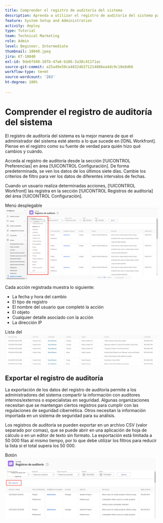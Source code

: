 ```yaml
---
title: Comprender el registro de auditoría del sistema
description: Aprenda a utilizar el registro de auditoría del sistema para revisar cuándo se realizaron cambios y cuándo a los elementos.
feature: System Setup and Administration
activity: deploy
type: Tutorial
team: Technical Marketing
role: Admin
level: Beginner, Intermediate
thumbnail: 10040.jpeg
jira: KT-10040
exl-id: 9de6fd40-10fb-47a6-b186-3a38c411f1ac
source-git-commit: a25a49e59ca483246271214886ea4dc9c10e8d66
workflow-type: tm+mt
source-wordcount: '263'
ht-degree: 100%

---
```


# Comprender el registro de auditoría del sistema

El registro de auditoría del sistema es la mejor manera de que el administrador del sistema esté atento a lo que sucede en [!DNL Workfront]. Piense en el registro como su fuente de verdad para quién hizo qué cambios y cuándo.

Acceda al registro de auditoría desde la sección [!UICONTROL Preferencias] en área [!UICONTROL Configuración]. De forma predeterminada, se ven los datos de los últimos siete días. Cambie los criterios de filtro para ver los datos de diferentes intervalos de fechas.

Cuando un usuario realiza determinadas acciones, [!UICONTROL Workfront] las registra en la sección [!UICONTROL Registros de auditoría] del área [!UICONTROL Configuración].

Menú desplegable ![[!UICONTROL Tipo de registro] en la página [!UICONTROL Registros de auditoría] en [!UICONTROL Configuración]](assets/admin-fund-audit-log-1.png)

Cada acción registrada muestra lo siguiente:

* La fecha y hora del cambio
* El tipo de registro
* El nombre del usuario que completó la acción
* El objeto
* Cualquier detalle asociado con la acción
* La dirección IP

Lista del ![[!UICONTROL Registro de auditoría]](assets/admin-fund-audit-log-2.JPG)

## Exportar el registro de auditoría

La exportación de los datos del registro de auditoría permite a los administradores del sistema compartir la información con auditores internos/externos o especialistas en seguridad. Algunas organizaciones necesitan que se mantengan ciertos registros para cumplir con las regulaciones de seguridad cibernética. Otros necesitan la información importada en un sistema de seguridad para su análisis.

Los registros de auditoría se pueden exportar en un archivo CSV (valor separado por comas), que se puede abrir en una aplicación de hoja de cálculo o en un editor de texto sin formato. La exportación está limitada a 50 000 filas al mismo tiempo, por lo que debe utilizar los filtros para reducir la lista si el total supera los 50 000.

Botón ![[!UICONTROL Exportar] en la página [!UICONTROL Registros de auditoría] ](assets/admin-fund-audit-log-3.png)

<!---
learn more URLs
Audit logs
Managing audit logs
--->
